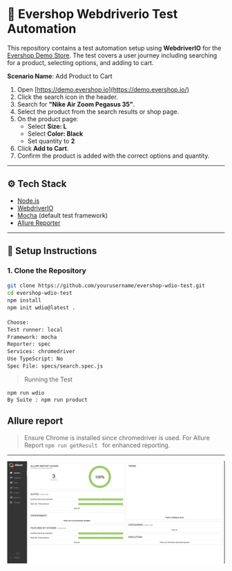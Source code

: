 # 🧪 Evershop Webdriverio Test Automation
This repository contains a test automation setup using **WebdriverIO** for the [Evershop Demo Store](https://demo.evershop.io/). The test covers a user journey including searching for a product, selecting options, and adding to cart.

**Scenario Name**: Add Product to Cart

1. Open [https://demo.evershop.io](https://demo.evershop.io/)
2. Click the search icon in the header.
3. Search for **"Nike Air Zoom Pegasus 35"**.
4. Select the product from the search results or shop page.
5. On the product page:
   - Select **Size: L**
   - Select **Color: Black**
   - Set quantity to **2**
6. Click **Add to Cart**.
7. Confirm the product is added with the correct options and quantity.

---

## ⚙️ Tech Stack

- [Node.js](https://nodejs.org/)
- [WebdriverIO](https://webdriver.io/)
- [Mocha](https://mochajs.org/) (default test framework)
- [Allure Reporter](https://webdriver.io/docs/allure-reporter/)

---

## 🚀 Setup Instructions

### 1. Clone the Repository

```bash
git clone https://github.com/yourusername/evershop-wdio-test.git
cd evershop-wdio-test
npm install
npm init wdio@latest .

Choose:
Test runner: local
Framework: mocha
Reporter: spec
Services: chromedriver
Use TypeScript: No
Spec File: specs/search.spec.js 
``` 

> Running the Test
```
npm run wdio
By Suite : npm run product
``` 

## Allure report
>Ensure Chrome is installed since chromedriver is used.
For Allure Report ```npm run getResult ``` for enhanced reporting.

---
![Report](assets/Allure_EverShop_Test_WebDriverIO_Report.png)